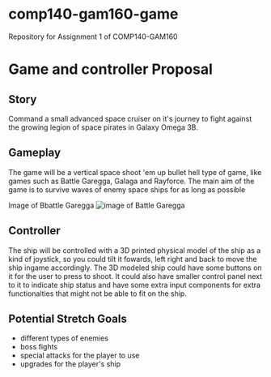 # comp140-gam160-game
Repository for Assignment 1 of COMP140-GAM160

# Game and controller Proposal

## Story
Command a small advanced space cruiser on it's journey to fight against the growing legion of space pirates in Galaxy Omega 3B.

## Gameplay
The game will be a vertical space shoot 'em up bullet hell type of game, like games such as Battle Garegga, Galaga and Rayforce.
The main aim of the game is to survive waves of enemy space ships for as long as possible

Image of Bbattle Garegga
![image of Battle Garegga](https://images.launchbox-app.com/4a16b9be-4ed0-4f20-ab55-80cded40da92.jpg "image of Battle Garegga")

## Controller
The ship will be controlled with a 3D printed physical model of the ship as a kind of joystick, so you could tilt it fowards, left right and back to move the ship ingame accordingly. The 3D modeled ship could have some buttons on it for the user to press to shoot. It could also have smaller control panel next to it to indicate ship status and have some extra input components for extra functionalties that might not be able to fit on the ship.

## Potential Stretch Goals
- different types of enemies
- boss fights
- special attacks for the player to use
- upgrades for the player's ship
